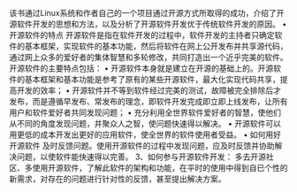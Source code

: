 该书通过Linux系统和作者自己的一个项目通过开源方式所取得的成功，介绍了开源软件开发的思想和方法，以及分析了开源软件开发优于传统软件开发的原因。
  •	开源软件的特点
开源软件是指在软件开发的过程中，软件开发的主持者只确定软件的基本框架，实现软件的基本功能，然后将软件在网上公开发布并共享源代码，通过网上众多的爱好者的集体智慧和多轮修改，共同打造出一个近乎完美的软件。开源软件的主要特点包括：
	•	开源软件本身就是建立在开源的基础上的。开源软件的基本框架和基本功能是参考了原有的某些开源软件，最大化实现代码共享，提高开发的效率；
	•	开源软件并不等到软件经过完美的测试，故障被完全排除后才发布，而是遵循早发布、常发布的理念，即软件开发完成即立即上线发布，让所有用户和软件爱好者共同发现问题；
	•	充分利用全世界软件爱好者的智慧，使他们从不同的角度发现问题，并聚众人之智，使问题快速得以解决。
	•	开源软件可以用更低的成本开发出更好的应用软件，使全世界的软件使用者受益。
	•	如何用好开源软件
及时反馈问题。使用开源软件的过程中发现问题，应及时反馈并协助解决问题，以使软件能快速得以完善。
3、如何参与开源软件开发：
多去开源社区、多使用开源软件，了解此软件的架构和功能，在平时的使用中得到自已个性的新需求，对存在的问题进行针对性的反馈，甚至提出解决方案。
